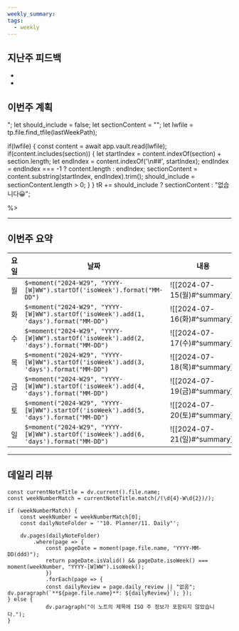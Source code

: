 ```yaml
---
weekly_summary: 
tags:
  - weekly
---
```

## 지난주 피드백
-  
-  

## 이번주 계획

"; 
let should_include = false; 
let sectionContent = ""; 
let lwfile = tp.file.find_tfile(lastWeekPath); 

if(lwfile) { const content = await app.vault.read(lwfile); if(content.includes(section)) { 
let startIndex = content.indexOf(section) + section.length;
let endIndex = content.indexOf('\n##', startIndex); endIndex = endIndex === -1 ? content.length : endIndex; sectionContent = content.substring(startIndex, endIndex).trim(); 
should_include = sectionContent.length > 0; } } 
tR += should_include ? sectionContent : "없습니다😀";

%>

---
## 이번주 요약
| 요일  | 날짜                                                                                     | 내용                          |     |     |     |     |     |     |     |     |     |     |     |     |     |     |     |     |     |     |     |     |     |     |     |     |
| --- | -------------------------------------------------------------------------------------- | --------------------------- | --- | --- | --- | --- | --- | --- | --- | --- | --- | --- | --- | --- | --- | --- | --- | --- | --- | --- | --- | --- | --- | --- | --- | --- |
| 월   | `$=moment("2024-W29", "YYYY-[W]WW").startOf('isoWeek').format("MM-DD")`                | ![[2024-07-15(월)#^summary]] |     |     |     |     |     |     |     |     |     |     |     |     |     |     |     |     |     |     |     |     |     |     |     |     |
| 화   | `$=moment("2024-W29", "YYYY-[W]WW").startOf('isoWeek').add(1, 'days').format("MM-DD")` | ![[2024-07-16(화)#^summary]] |     |     |     |     |     |     |     |     |     |     |     |     |     |     |     |     |     |     |     |     |     |     |     |     |
| 수   | `$=moment("2024-W29", "YYYY-[W]WW").startOf('isoWeek').add(2, 'days').format("MM-DD")` | ![[2024-07-17(수)#^summary]] |     |     |     |     |     |     |     |     |     |     |     |     |     |     |     |     |     |     |     |     |     |     |     |     |
| 목   | `$=moment("2024-W29", "YYYY-[W]WW").startOf('isoWeek').add(3, 'days').format("MM-DD")` | ![[2024-07-18(목)#^summary]] |     |     |     |     |     |     |     |     |     |     |     |     |     |     |     |     |     |     |     |     |     |     |     |     |
| 금   | `$=moment("2024-W29", "YYYY-[W]WW").startOf('isoWeek').add(4, 'days').format("MM-DD")` | ![[2024-07-19(금)#^summary]] |     |     |     |     |     |     |     |     |     |     |     |     |     |     |     |     |     |     |     |     |     |     |     |     |
| 토   | `$=moment("2024-W29", "YYYY-[W]WW").startOf('isoWeek').add(5, 'days').format("MM-DD")` | ![[2024-07-20(토)#^summary]] |     |     |     |     |     |     |     |     |     |     |     |     |     |     |     |     |     |     |     |     |     |     |     |     |
| 일   | `$=moment("2024-W29", "YYYY-[W]WW").startOf('isoWeek').add(6, 'days').format("MM-DD")` | ![[2024-07-21(일)#^summary]] |     |     |     |     |     |     |     |     |     |     |     |     |     |     |     |     |     |     |     |     |     |     |     |     |


---
## 데일리 리뷰
```dataviewjs 
const currentNoteTitle = dv.current().file.name;
const weekNumberMatch = currentNoteTitle.match(/(\d{4}-W\d{2})/); 

if (weekNumberMatch) {
	const weekNumber = weekNumberMatch[0]; 
	const dailyNoteFolder = '"10. Planner/11. Daily"'; 
	
	dv.pages(dailyNoteFolder) 
		.where(page => { 
			const pageDate = moment(page.file.name, "YYYY-MM-DD(ddd)"); 
			return pageDate.isValid() && pageDate.isoWeek() === moment(weekNumber, "YYYY-[W]WW").isoWeek(); 
			}) 
			.forEach(page => { 
			const dailyReview = page.daily_review || "없음"; dv.paragraph(`**${page.file.name}**: ${dailyReview}`); }); 
} else { 
			dv.paragraph("이 노트의 제목에 ISO 주 정보가 포함되지 않았습니다."); 
}
```
